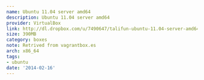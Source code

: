 ```yaml
---
name: Ubuntu 11.04 server amd64
description: Ubuntu 11.04 server amd64
provider: VirtualBox
link: http://dl.dropbox.com/u/7490647/talifun-ubuntu-11.04-server-amd64.box
size: 390MB
category: boxes
note: Retrived from vagrantbox.es
arch: x86_64
tags:
- ubuntu
date: '2014-02-16'
---
```

